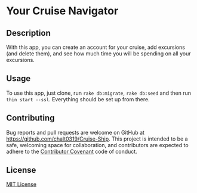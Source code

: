 # Your Cruise Navigator

## Description

With this app, you can create an account for your cruise, add excursions (and delete them), and see how much time you will be spending on all your excursions.

## Usage

To use this app, just clone, run `rake db:migrate`, `rake db:seed` and then run `thin start --ssl`. Everything should be set up from there.

## Contributing

Bug reports and pull requests are welcome on GitHub at https://github.com/chalt0319/Cruise-Ship. This project is intended to be a safe, welcoming space for collaboration, and contributors are expected to adhere to the [Contributor Covenant](http://contributor-covenant.org) code of conduct.

## License

[MIT License](https://choosealicense.com/licenses/mit/)
